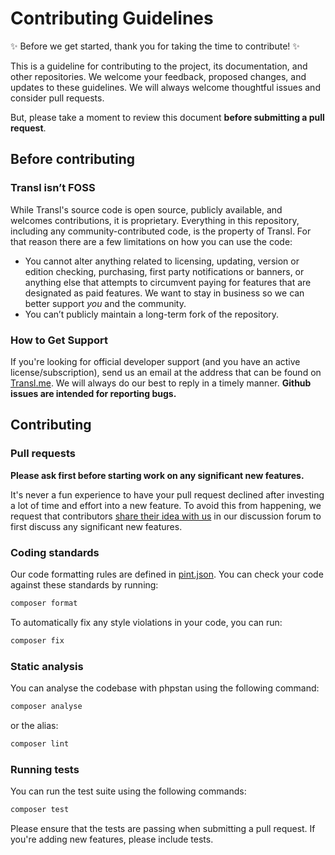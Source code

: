 # Contributing Guidelines

✨ Before we get started, thank you for taking the time to contribute! ✨

This is a guideline for contributing to the project, its documentation, and other repositories. We welcome your feedback, proposed changes, and updates to these guidelines. We will always welcome thoughtful issues and consider pull requests.

But, please take a moment to review this document **before submitting a pull request**.

## Before contributing

### Transl isn’t FOSS

While Transl's source code is open source, publicly available, and welcomes contributions, it is proprietary. Everything in this repository, including any community-contributed code, is the property of Transl. For that reason there are a few limitations on how you can use the code:

- You cannot alter anything related to licensing, updating, version or edition checking, purchasing, first party notifications or banners, or anything else that attempts to circumvent paying for features that are designated as paid features. We want to stay in business so we can better support _you_ and the community.
- You can’t publicly maintain a long-term fork of the repository.

### How to Get Support

If you're looking for official developer support (and you have an active license/subscription), send us an email at the address that can be found on [Transl.me](https://transl.me). We will always do our best to reply in a timely manner. **Github issues are intended for reporting bugs.**

## Contributing

### Pull requests

**Please ask first before starting work on any significant new features.**

It's never a fun experience to have your pull request declined after investing a lot of time and effort into a new feature. To avoid this from happening, we request that contributors [share their idea with us](https://github.com/transl-me/laravel-transl/discussions/new?category=ideas) in our discussion forum to first discuss any significant new features.

### Coding standards

Our code formatting rules are defined in [pint.json](https://github.com/transl-me/laravel-transl/blob/main/pint.json). You can check your code against these standards by running:

```sh
composer format
```

To automatically fix any style violations in your code, you can run:

```sh
composer fix
```

### Static analysis

You can analyse the codebase with phpstan using the following command:

```sh
composer analyse
```

or the alias:

```sh
composer lint
```

### Running tests

You can run the test suite using the following commands:

```sh
composer test
```

Please ensure that the tests are passing when submitting a pull request. If you're adding new features, please include tests.
